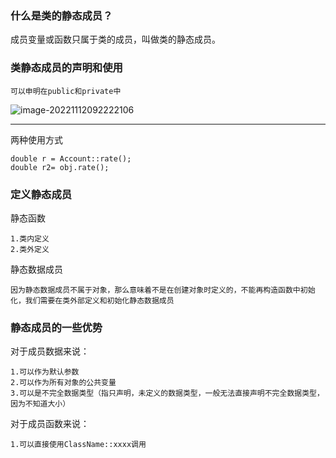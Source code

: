 ### 什么是类的静态成员？

成员变量或函数只属于类的成员，叫做类的静态成员。

### 类静态成员的声明和使用

```
可以申明在public和private中
```

![image-20221112092222106](C:/Users/DoYou/AppData/Roaming/Typora/typora-user-images/image-20221112092222106.png)

---

两种使用方式

```
double r = Account::rate();
double r2= obj.rate();
```

### 定义静态成员

静态函数

```
1.类内定义
2.类外定义
```

静态数据成员

```
因为静态数据成员不属于对象，那么意味着不是在创建对象时定义的，不能再构造函数中初始化，我们需要在类外部定义和初始化静态数据成员
```

### 静态成员的一些优势

对于成员数据来说：

```
1.可以作为默认参数
2.可以作为所有对象的公共变量
3.可以是不完全数据类型（指只声明，未定义的数据类型，一般无法直接声明不完全数据类型，因为不知道大小）
```

对于成员函数来说：

```
1.可以直接使用ClassName::xxxx调用
```

